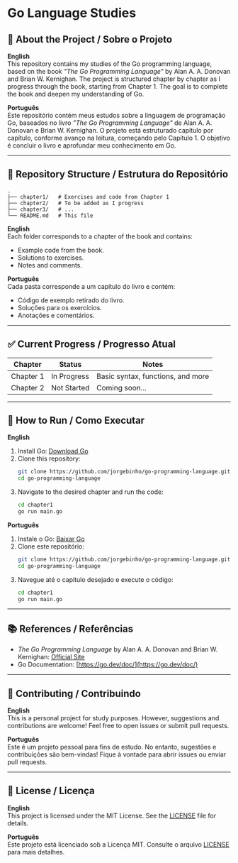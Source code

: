 # Go Language Studies

## 📖 About the Project / Sobre o Projeto

**English**  
This repository contains my studies of the Go programming language, based on the book *"The Go Programming Language"* by Alan A. A. Donovan and Brian W. Kernighan. The project is structured chapter by chapter as I progress through the book, starting from Chapter 1. The goal is to complete the book and deepen my understanding of Go.

**Português**  
Este repositório contém meus estudos sobre a linguagem de programação Go, baseados no livro *"The Go Programming Language"* de Alan A. A. Donovan e Brian W. Kernighan. O projeto está estruturado capítulo por capítulo, conforme avanço na leitura, começando pelo Capítulo 1. O objetivo é concluir o livro e aprofundar meu conhecimento em Go.

---

## 📂 Repository Structure / Estrutura do Repositório

```
.
├── chapter1/   # Exercises and code from Chapter 1
├── chapter2/   # To be added as I progress
├── chapter3/   # ...
└── README.md   # This file
```

**English**  
Each folder corresponds to a chapter of the book and contains:
- Example code from the book.
- Solutions to exercises.
- Notes and comments.

**Português**  
Cada pasta corresponde a um capítulo do livro e contém:
- Código de exemplo retirado do livro.
- Soluções para os exercícios.
- Anotações e comentários.

---

## ✅ Current Progress / Progresso Atual

| Chapter   | Status       | Notes                              |
|-----------|--------------|------------------------------------|
| Chapter 1 | In Progress  | Basic syntax, functions, and more |
| Chapter 2 | Not Started  | Coming soon...                    |

---

## 🚀 How to Run / Como Executar

**English**  
1. Install Go: [Download Go](https://go.dev/dl/)
2. Clone this repository:
   ```bash
   git clone https://github.com/jorgebinho/go-programming-language.git
   cd go-programming-language
   ```
3. Navigate to the desired chapter and run the code:
   ```bash
   cd chapter1
   go run main.go
   ```

**Português**  
1. Instale o Go: [Baixar Go](https://go.dev/dl/)
2. Clone este repositório:
   ```bash
   git clone https://github.com/jorgebinho/go-programming-language.git
   cd go-programming-language
   ```
3. Navegue até o capítulo desejado e execute o código:
   ```bash
   cd chapter1
   go run main.go
   ```

---

## 📚 References / Referências

- *The Go Programming Language* by Alan A. A. Donovan and Brian W. Kernighan: [Official Site](https://www.gopl.io/)
- Go Documentation: [https://go.dev/doc/](https://go.dev/doc/)

---

## 🤝 Contributing / Contribuindo

**English**  
This is a personal project for study purposes. However, suggestions and contributions are welcome! Feel free to open issues or submit pull requests.

**Português**  
Este é um projeto pessoal para fins de estudo. No entanto, sugestões e contribuições são bem-vindas! Fique à vontade para abrir issues ou enviar pull requests.

---

## 📜 License / Licença

**English**  
This project is licensed under the MIT License. See the [LICENSE](LICENSE) file for details.

**Português**  
Este projeto está licenciado sob a Licença MIT. Consulte o arquivo [LICENSE](LICENSE) para mais detalhes.
